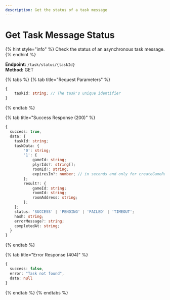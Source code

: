 ```yaml
---
description: Get the status of a task message
---
```


# Get Task Message Status

{% hint style="info" %} Check the status of an asynchronous task message. {% endhint %}

**Endpoint:** `/task/status/{taskId}`  
**Method:** GET

{% tabs %} {% tab title="Request Parameters" %}

```typescript
{
    taskId: string; // The task's unique identifier
}
```

{% endtab %}

{% tab title="Success Response (200)" %}

```typescript
{
  success: true,
  data: {
    taskId: string;
    taskData: {
        '0': string;
        '1': {
            gameId: string;
            plyrIds?: string[];
            roomId?: string;
            expiresIn?: number; // in seconds and only for createGameRoom
        };
        result?: {
            gameId: string;
            roomId: string;
            roomAddress: string;
        };
    };
    status: 'SUCCESS' | 'PENDING' | 'FAILED' | 'TIMEOUT';
    hash: string;
    errorMessage?: string;
    completedAt: string;
  }
}
```

{% endtab %}

{% tab title="Error Response (404)" %}

```typescript
{
  success: false,
  error: "Task not found",
  data: null
}
```

{% endtab %} {% endtabs %}
